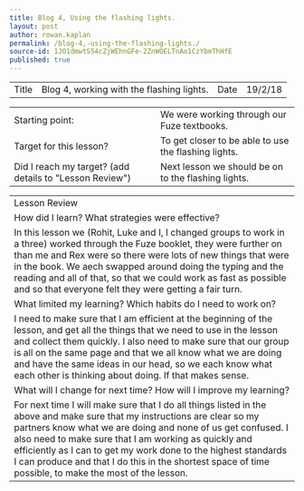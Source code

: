```yaml
---
title: Blog 4, Using the flashing lights.
layout: post
author: rowan.kaplan
permalink: /blog-4,-using-the-flashing-lights./
source-id: 1JO1dmwtS54cZjWEhnGFe-2ZnWOELTnAo1CzYbmThHfE
published: true
---
```

<table>
  <tr>
    <td>Title</td>
    <td>Blog 4, working with the flashing lights.</td>
    <td>Date</td>
    <td>19/2/18</td>
  </tr>
</table>


<table>
  <tr>
    <td>Starting point:</td>
    <td>We were working through our Fuze textbooks.</td>
  </tr>
  <tr>
    <td>Target for this lesson?</td>
    <td>To get closer to be able to use the flashing lights.</td>
  </tr>
  <tr>
    <td>Did I reach my target?
(add details to "Lesson Review")</td>
    <td>Next lesson we should be on to the flashing lights.</td>
  </tr>
</table>


<table>
  <tr>
    <td>Lesson Review</td>
  </tr>
  <tr>
    <td>How did I learn? What strategies were effective?</td>
  </tr>
  <tr>
    <td>In this lesson we (Rohit, Luke and I, I changed groups to work in a three) worked through the Fuze booklet, they were further on than me and Rex were so there were lots of new things that were in the book. We aech swapped around doing the typing and the reading and all of that, so that we could work as fast as possible and so that everyone felt they were getting a fair turn.</td>
  </tr>
  <tr>
    <td>What limited my learning? Which habits do I need to work on?</td>
  </tr>
  <tr>
    <td>I need to make sure that I am efficient at the beginning of the lesson, and get all the things that we need to use in the lesson and collect them quickly. I also need to make sure that our group is all on the same page and that we all know what we are doing and have the same ideas in our head, so we each know what each other is thinking about doing. If that makes sense.</td>
  </tr>
  <tr>
    <td>What will I change for next time? How will I improve my learning?</td>
  </tr>
  <tr>
    <td>For next time I will make sure that I do all things listed in the above and make sure that my instructions are clear so my partners know what we are doing and none of us get confused. I also need to make sure that I am working as quickly and efficiently as I can to get my work done to the highest standards I can produce and that I do this in the shortest space of time possible, to make the most of the lesson.</td>
  </tr>
</table>


